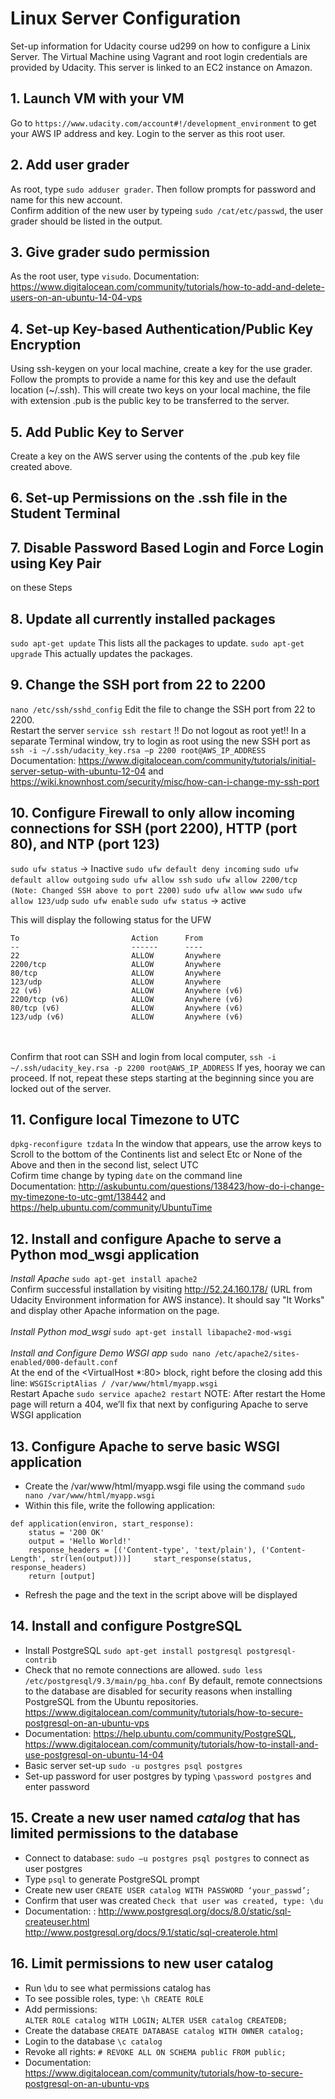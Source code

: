 # Linux Server Configuration
Set-up information for Udacity course ud299 on how to configure a Linix Server. The 
Virtual Machine using Vagrant and root login credentials are provided by Udacity. This 
server is linked to an EC2 instance on Amazon.

## 1. Launch VM with your VM
Go to `https://www.udacity.com/account#!/development_environment` to get your AWS IP address
and key. Login to the server as this root user. 

## 2. Add user grader
As root, type `sudo adduser grader`. Then follow prompts for password 
and name for this new account. 
<br> Confirm addition of the new user by typeing `sudo /cat/etc/passwd`, 
the user grader should be listed in the output.

## 3. Give grader sudo permission
As the root user, type `visudo`. 
Documentation: https://www.digitalocean.com/community/tutorials/how-to-add-and-delete-users-on-an-ubuntu-14-04-vps


## 4. Set-up Key-based Authentication/Public Key Encryption
Using ssh-keygen on your local machine, create a key for the use grader. 
<br> Follow the prompts to provide a name for this key and use the default location (~/.ssh). 
This will create two keys on your local machine, the file with extension .pub is the public key to 
be transferred to the server.

## 5. Add Public Key to Server
Create a key on the AWS server using the contents of the .pub key file created above.

## 6. Set-up Permissions on the .ssh file in the Student Terminal 

## 7. Disable Password Based Login and Force Login using Key Pair 
on these Steps

## 8. Update all currently installed packages
`sudo apt-get update` This lists all the packages to update. 
`sudo apt-get upgrade` This actually updates the packages.

## 9. Change the SSH port from 22 to 2200
`nano /etc/ssh/sshd_config`
Edit the file to change the SSH port from 22 to 2200. 
<br> Restart the server `service ssh restart`
!! Do not logout as root yet!!
In a separate Terminal window, try to login as root using the new SSH port as
`ssh -i ~/.ssh/udacity_key.rsa –p 2200 root@AWS_IP_ADDRESS`
<br> Documentation: https://www.digitalocean.com/community/tutorials/initial-server-setup-with-ubuntu-12-04
and https://wiki.knownhost.com/security/misc/how-can-i-change-my-ssh-port
 
## 10. Configure Firewall to only allow incoming connections for SSH (port 2200), HTTP (port 80), and NTP (port 123)
`sudo ufw status` → Inactive
`sudo ufw default deny incoming`
`sudo ufw default allow outgoing`
`sudo ufw allow ssh`
`sudo ufw allow 2200/tcp (Note: Changed SSH above to port 2200)`
`sudo ufw allow www`
`sudo ufw allow 123/udp`
`sudo ufw enable`
`sudo ufw status` → active

This will display the following status for the UFW
```
To                         Action      From
--                         ------      ----
22                         ALLOW       Anywhere
2200/tcp                   ALLOW       Anywhere
80/tcp                     ALLOW       Anywhere
123/udp                    ALLOW       Anywhere
22 (v6)                    ALLOW       Anywhere (v6)
2200/tcp (v6)              ALLOW       Anywhere (v6)
80/tcp (v6)                ALLOW       Anywhere (v6)
123/udp (v6)               ALLOW       Anywhere (v6)
```

<br><br> 
Confirm that root can SSH and login from local computer, 
`ssh -i ~/.ssh/udacity_key.rsa -p 2200 root@AWS_IP_ADDRESS`
If yes, hooray we can proceed. If not, repeat these steps starting at the beginning since
you are locked out of the server.

## 11. Configure local Timezone to UTC
`dpkg-reconfigure tzdata`
In the window that appears, use the arrow keys to Scroll to the bottom of 
the Continents list and select Etc or None of the Above and then in the 
second list, select UTC
<br>
Cofirm time change by typing `date` on the command line
<br> Documentation: http://askubuntu.com/questions/138423/how-do-i-change-my-timezone-to-utc-gmt/138442 
and https://help.ubuntu.com/community/UbuntuTime 

## 12. Install and configure Apache to serve a Python mod_wsgi application
*Install Apache* 
`sudo apt-get install apache2` <br>
Confirm successful installation by visiting http://52.24.160.178/ (URL from 
Udacity Environment information for AWS instance). It should say "It Works" and 
display other Apache information on the page.
<br><br>
*Install Python mod_wsgi* 
`sudo apt-get install libapache2-mod-wsgi` <br> <br>
*Install and Configure Demo WSGI app* 
`sudo nano /etc/apache2/sites-enabled/000-default.conf` <br>
At the end of the <VirtualHost *:80> block, right before the closing </VirtualHost> 
add this line: `WSGIScriptAlias / /var/www/html/myapp.wsgi`
<br> Restart Apache `sudo service apache2 restart`
NOTE: After restart the Home page will return a 404, we’ll fix that next by configuring Apache to serve WSGI application


## 13. Configure Apache to serve basic WSGI application
- Create the /var/www/html/myapp.wsgi file using the command `sudo nano /var/www/html/myapp.wsgi`
- Within this file, write the following application:
```
def application(environ, start_response):     
	status = '200 OK'     
	output = 'Hello World!'      
	response_headers = [('Content-type', 'text/plain'), ('Content-Length', str(len(output)))]     start_response(status, response_headers)      
	return [output] 
```
- Refresh the page and the text in the script above will be displayed

## 14. Install and configure PostgreSQL
- Install PostgreSQL `sudo apt-get install postgresql postgresql-contrib`
- Check that no remote connections are allowed. `sudo less /etc/postgresql/9.3/main/pg_hba.conf`
By default, remote connectsions to the database
are disabled for security reasons when installing PostgreSQL from the Ubuntu repositories.<br> 
https://www.digitalocean.com/community/tutorials/how-to-secure-postgresql-on-an-ubuntu-vps
- Documentation: https://help.ubuntu.com/community/PostgreSQL, 
https://www.digitalocean.com/community/tutorials/how-to-install-and-use-postgresql-on-ubuntu-14-04
- Basic server set-up `sudo -u postgres psql postgres`
- Set-up password for user postgres by typing `\password postgres` and enter password

## 15. Create a new user named _catalog_ that has limited permissions to the database
- Connect to database: `sudo –u postgres psql postgres` to connect as user postgres
- Type `psql` to generate PostgreSQL prompt
- Create new user `CREATE USER catalog WITH PASSWORD ‘your_passwd’;`
- Confirm that user was created `Check that user was created, type: \du`
- Documentation: : http://www.postgresql.org/docs/8.0/static/sql-createuser.html <br>
http://www.postgresql.org/docs/9.1/static/sql-createrole.html 

## 16. Limit permissions to new user catalog
- Run \du to see what permissions catalog has
- To see possible roles, type: `\h CREATE ROLE`
- Add permissions: <br>
`ALTER ROLE catalog WITH LOGIN;`
`ALTER USER catalog CREATEDB;`
- Create the database `CREATE DATABASE catalog WITH OWNER catalog;`
- Login to the database `\c catalog`
- Revoke all rights:
`# REVOKE ALL ON SCHEMA public FROM public;` 
- Documentation: https://www.digitalocean.com/community/tutorials/how-to-secure-postgresql-on-an-ubuntu-vps

